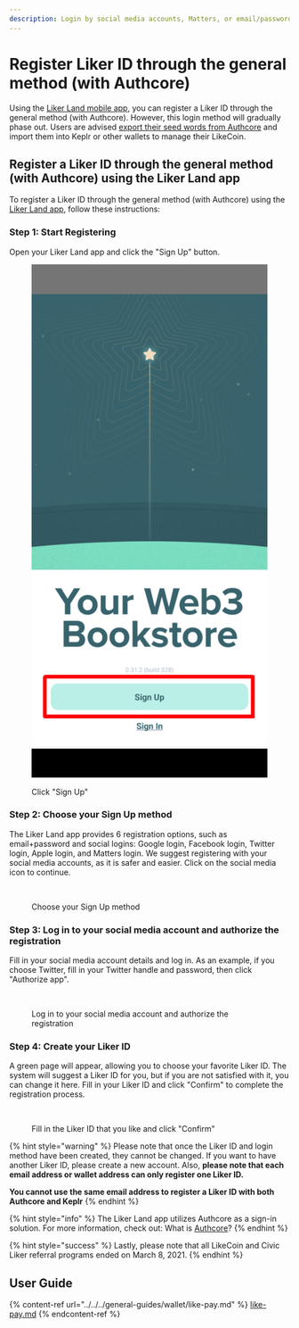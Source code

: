 ```yaml
---
description: Login by social media accounts, Matters, or email/password
---
```


# Register Liker ID through the general method (with Authcore)

Using the [Liker Land mobile app](https://liker.land/getapp), you can register a Liker ID through the general method (with Authcore). However, this login method will gradually phase out. Users are advised [export their seed words from Authcore](../export-seed-words.md) and import them into Keplr or other wallets to manage their LikeCoin.

## Register a Liker ID through the general method (with Authcore) using the Liker Land app

To register a Liker ID through the general method (with Authcore) using the [Liker Land app](../../liker-land/download.md), follow these instructions:

### Step 1: Start Registering

Open your Liker Land app and click the "Sign Up" button.

<figure><img src="../../../.gitbook/assets/signup 01-en.png" alt=""><figcaption><p>Click "Sign Up"</p></figcaption></figure>

### **Step 2: Choose your Sign Up method**

The Liker Land app provides 6 registration options, such as email+password and social logins: Google login, Facebook login, Twitter login, Apple login, and Matters login. We suggest registering with your social media accounts, as it is safer and easier. Click on the social media icon to continue.

<figure><img src="../../../.gitbook/assets/signup 02-en.png" alt=""><figcaption><p>Choose your Sign Up method</p></figcaption></figure>

### Step 3: Log in to your social media account and authorize the registration

Fill in your social media account details and log in. As an example, if you choose Twitter, fill in your Twitter handle and password, then click "Authorize app".

<figure><img src="../../../.gitbook/assets/signup 03-en.png" alt=""><figcaption><p>Log in to your social media account and authorize the registration</p></figcaption></figure>

### Step 4: Create your Liker ID

A green page will appear, allowing you to choose your favorite Liker ID. The system will suggest a Liker ID for you, but if you are not satisfied with it, you can change it here. Fill in your Liker ID and click "Confirm" to complete the registration process.

<figure><img src="../../../.gitbook/assets/signup 04-en.png" alt=""><figcaption><p>Fill in the Liker ID that you like and click "Confirm"</p></figcaption></figure>



{% hint style="warning" %}
Please note that once the Liker ID and login method have been created, they cannot be changed. If you want to have another Liker ID, please create a new account. Also, **please note that each email address or wallet address can only register one Liker ID.**

**You cannot use the same email address to register a Liker ID with both Authcore and Keplr**
{% endhint %}

{% hint style="info" %}
The Liker Land app utilizes Authcore as a sign-in solution. For more information, check out: What is [Authcore](what-is-authcore.md)?
{% endhint %}

{% hint style="success" %}
Lastly, please note that all LikeCoin and Civic Liker referral programs ended on March 8, 2021.
{% endhint %}

## User Guide

{% content-ref url="../../../general-guides/wallet/like-pay.md" %}
[like-pay.md](../../../general-guides/wallet/like-pay.md)
{% endcontent-ref %}
